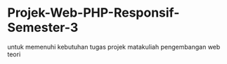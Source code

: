 # Projek-Web-PHP-Responsif-Semester-3
untuk memenuhi kebutuhan tugas projek matakuliah pengembangan web teori
